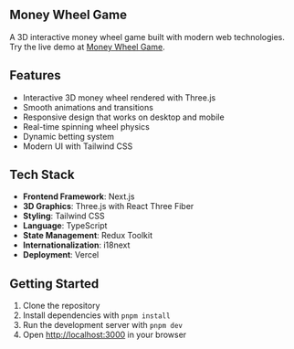 ## Money Wheel Game

A 3D interactive money wheel game built with modern web technologies. Try the live demo at [Money Wheel Game](https://gaming-money-wheel.vercel.app/).

## Features

- Interactive 3D money wheel rendered with Three.js
- Smooth animations and transitions
- Responsive design that works on desktop and mobile
- Real-time spinning wheel physics
- Dynamic betting system
- Modern UI with Tailwind CSS

## Tech Stack

- **Frontend Framework**: Next.js
- **3D Graphics**: Three.js with React Three Fiber
- **Styling**: Tailwind CSS
- **Language**: TypeScript
- **State Management**: Redux Toolkit
- **Internationalization**: i18next
- **Deployment**: Vercel

## Getting Started

1. Clone the repository
2. Install dependencies with `pnpm install`
3. Run the development server with `pnpm dev`
4. Open [http://localhost:3000](http://localhost:3000) in your browser
